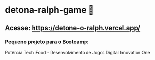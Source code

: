 # detona-ralph-game 🤜

## Acesse: <https://detone-o-ralph.vercel.app/>

### Pequeno projeto para o Bootcamp: 
Potência Tech iFood - Desenvolvimento de Jogos
Digital Innovation One
